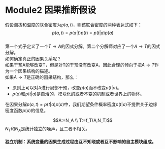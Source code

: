 # Module2 因果推断假设  
假设海拔和温度的联合密度为$p(a,t)$，则该联合密度的两种表达式如下：  
$$p(a,t) = p(a|t)p(t) =p(t|a)p(a) \tag{1}$$  
第一个式子定义了一个$T → A$的因式分解。第二个分解师对应了一个$A→ T$的因式分解。  
如何确定真正的因果关系呢？  
如果干预A能够改变T，但是对T的干预没有改变A，因此合理的倾向于把$A→ T$作为一个因果结构的描述。  
如果$A→ T$是正确的因果结构，那么：  
+ 原则上可以对A进行局部干预，改变$p(a)$而不改变$p(t|a)$。  
+ $p(a)$和$p(t|a)$是自治的、模块化的或者不变的机制或者世界上的物体。  

在因果分解$p(a,t)=p(t|a)p(a)$中，我们期望条件概率密度$p(t|a)$不提供关于边缘密度函数$p(a)$的信息。


$$A:=N_A \\ T:=f_T(A,N_T)$$
$N_T$和$N_A$是统计独立的噪声，且二者不相关。  
#### 独立机制：系统变量的因果生成过程由互不知晓或者互不影响的自主模块组成。